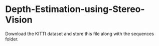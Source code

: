 # Depth-Estimation-using-Stereo-Vision

Download the KITTI dataset and store this file along with the sequences folder.
